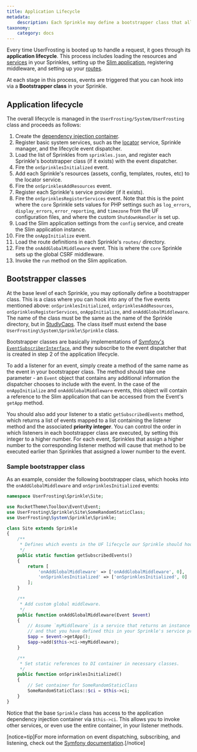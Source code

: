 ```yaml
---
title: Application Lifecycle
metadata:
    description: Each Sprinkle may define a bootstrapper class that allows it to hook into various stages of the UserFrosting application lifecycle.
taxonomy:
    category: docs
---
```


Every time UserFrosting is booted up to handle a request, it goes through its **application lifecycle**. This process includes loading the resources and [services](/services) in your Sprinkles, setting up the [Slim application](https://www.slimframework.com/docs/v3/objects/application.html), registering middleware, and setting up your [routes](/routes-and-controllers/front-controller).

At each stage in this process, events are triggered that you can hook into via a **Bootstrapper class** in your Sprinkle.

## Application lifecycle

The overall lifecycle is managed in the `UserFrosting/System/UserFrosting` class and proceeds as follows:

1. Create the [dependency injection container](/services/the-di-container).
2. Register basic system services, such as the [locator](/advanced/locator) service, Sprinkle manager, and the lifecycle event dispatcher.
3. Load the list of Sprinkles from `sprinkles.json`, and register each Sprinkle's bootstrapper class (if it exists) with the event dispatcher.
4. Fire the `onSprinklesInitialized` event.
5. Add each Sprinkle's resources (assets, config, templates, routes, etc) to the locator service.
6. Fire the `onSprinklesAddResources` event.
7. Register each Sprinkle's service provider (if it exists).
8. Fire the `onSprinklesRegisterServices` event. Note that this is the point where the `core` Sprinkle sets values for PHP settings such as `log_errors`, `display_errors`, `error_reporting`, and `timezone` from the UF configuration files, and where the custom `ShutdownHandler` is set up.
9. Load the Slim application settings from the `config` service, and create the Slim application instance.
10. Fire the `onAppInitialize` event.
11. Load the route definitions in each Sprinkle's `routes/` directory.
12. Fire the `onAddGlobalMiddleware` event. This is where the `core` Sprinkle sets up the global CSRF middleware.
13. Invoke the `run` method on the Slim application.

## Bootstrapper classes

At the base level of each Sprinkle, you may optionally define a bootstrapper class. This is a class where you can hook into any of the five events mentioned above: `onSprinklesInitialized`, `onSprinklesAddResources`, `onSprinklesRegisterServices`, `onAppInitialize`, and `onAddGlobalMiddleware`. The name of the class must be the same as the name of the Sprinkle directory, but in [StudlyCaps](https://laravel.com/api/5.8/Illuminate/Support/Str.html#method_studly). The class itself must extend the base `UserFrosting\System\Sprinkle\Sprinkle` class.

Bootstrapper classes are basically implementations of [Symfony's `EventSubscriberInterface`](http://symfony.com/doc/current/components/event_dispatcher.html#using-event-subscribers), and they subscribe to the event dispatcher that is created in step 2 of the application lifecycle.

To add a listener for an event, simply create a method of the same name as the event in your bootstrapper class. The method should take one parameter - an `Event` object that contains any additional information the dispatcher chooses to include with the event. In the case of the `onAppInitialize` and `onAddGlobalMiddleware` events, this object will contain a reference to the Slim application that can be accessed from the Event's `getApp` method.

You should also add your listener to a static `getSubscribedEvents` method, which returns a list of events mapped to a list containing the listener method and the associated **priority integer**. You can control the order in which listeners in each bootstrapper class are executed, by setting this integer to a higher number. For each event, Sprinkles that assign a higher number to the corresponding listener method will cause that method to be executed earlier than Sprinkles that assigned a lower number to the event.

### Sample bootstrapper class

As an example, consider the following bootstrapper class, which hooks into the `onAddGlobalMiddleware` and `onSprinklesInitialized` events:

```php
namespace UserFrosting\Sprinkle\Site;

use RocketTheme\Toolbox\Event\Event;
use UserFrosting\Sprinkle\Site\SomeRandomStaticClass;
use UserFrosting\System\Sprinkle\Sprinkle;

class Site extends Sprinkle
{
    /**
     * Defines which events in the UF lifecycle our Sprinkle should hook into.
     */
    public static function getSubscribedEvents()
    {
        return [
            'onAddGlobalMiddleware' => ['onAddGlobalMiddleware', 0],
            'onSprinklesInitialized' => ['onSprinklesInitialized', 0]
        ];
    }

    /**
     * Add custom global middleware.
     */
    public function onAddGlobalMiddleware(Event $event)
    {
        // Assume `myMiddleware` is a service that returns an instance of your middleware class,
        // and that you have defined this in your Sprinkle's service provider.
        $app = $event->getApp();
        $app->add($this->ci->myMiddleware);
    }

    /**
     * Set static references to DI container in necessary classes.
     */
    public function onSprinklesInitialized()
    {
        // Set container for SomeRandomStaticClass
        SomeRandomStaticClass::$ci = $this->ci;
    }
}

```

Notice that the base `Sprinkle` class has access to the application dependency injection container via `$this->ci`. This allows you to invoke other services, or even use the entire container, in your listener methods.

[notice=tip]For more information on event dispatching, subscribing, and listening, check out the [Symfony documentation](http://symfony.com/doc/current/components/event_dispatcher.html).[/notice]
